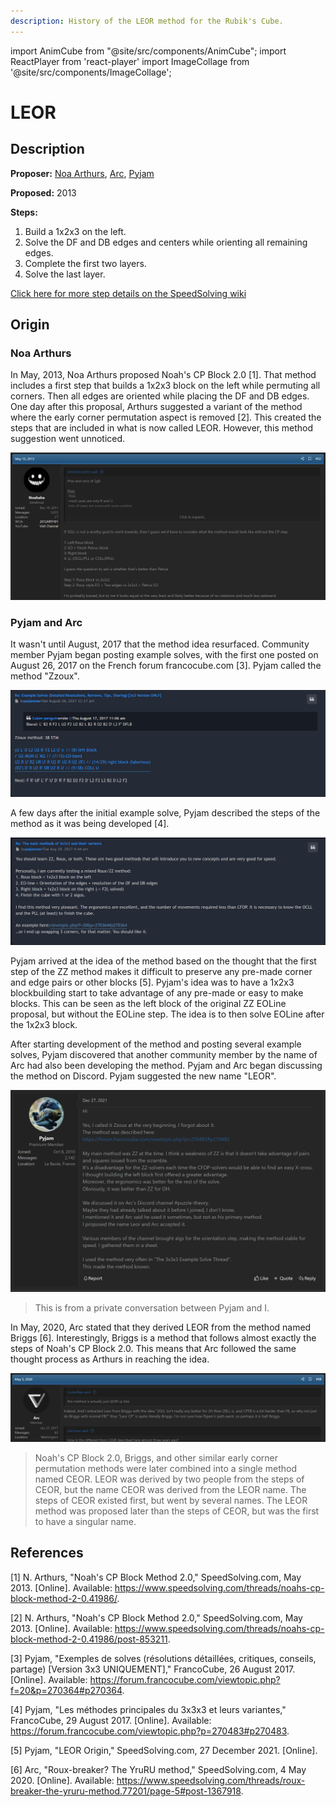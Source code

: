 ```yaml
---
description: History of the LEOR method for the Rubik's Cube.
---
```


import AnimCube from "@site/src/components/AnimCube";
import ReactPlayer from 'react-player'
import ImageCollage from '@site/src/components/ImageCollage';

# LEOR

<AnimCube params="config=../../ExhibitConfig.txt&facelets=dldllldldwwwllldlddbbdlldlddlddlldggdddooooooddddrdddd" width="400px" height="400px" />

## Description

**Proposer:** [Noa Arthurs](CubingContributors/MethodDevelopers.md#arthurs-noa), [Arc](CubingContributors/MethodDevelopers.md#arc), [Pyjam](CubingContributors/MethodDevelopers.md#pyjam)

**Proposed:** 2013

**Steps:**

1. Build a 1x2x3 on the left.
2. Solve the DF and DB edges and centers while orienting all remaining edges.
3. Complete the first two layers.
4. Solve the last layer.

[Click here for more step details on the SpeedSolving wiki](https://www.speedsolving.com/wiki/index.php/LEOR)

## Origin

### Noa Arthurs

In May, 2013, Noa Arthurs proposed Noah's CP Block 2.0 [1]. That method includes a first step that builds a 1x2x3 block on the left while permuting all corners. Then all edges are oriented while placing the DF and DB edges. One day after this proposal, Arthurs suggested a variant of the method where the early corner permutation aspect is removed [2]. This created the steps that are included in what is now called LEOR. However, this method suggestion went unnoticed.

![](img/LEOR/Arthurs.png)

### Pyjam and Arc

It wasn't until August, 2017 that the method idea resurfaced. Community member Pyjam began posting example solves, with the first one posted on August 26, 2017 on the French forum francocube.com [3]. Pyjam called the method "Zzoux".

![](img/LEOR/Pyjam1.png)

A few days after the initial example solve, Pyjam described the steps of the method as it was being developed [4].

![](img/LEOR/Pyjam2.png)

Pyjam arrived at the idea of the method based on the thought that the first step of the ZZ method makes it difficult to preserve any pre-made corner and edge pairs or other blocks [5]. Pyjam's idea was to have a 1x2x3 blockbuilding start to take advantage of any pre-made or easy to make blocks. This can be seen as the left block of the original ZZ EOLine proposal, but without the EOLine step. The idea is to then solve EOLine after the 1x2x3 block.

After starting development of the method and posting several example solves, Pyjam discovered that another community member by the name of Arc had also been developing the method. Pyjam and Arc began discussing the method on Discord. Pyjam suggested the new name "LEOR".

![](img/LEOR/Pyjam3.png)

> This is from a private conversation between Pyjam and I.

In May, 2020, Arc stated that they derived LEOR from the method named Briggs [6]. Interestingly, Briggs is a method that follows almost exactly the steps of Noah's CP Block 2.0. This means that Arc followed the same thought process as Arthurs in reaching the idea.

![](img/LEOR/Arc.png)

> Noah's CP Block 2.0, Briggs, and other similar early corner permutation methods were later combined into a single method named CEOR. LEOR was derived by two people from the steps of CEOR, but the name CEOR was derived from the LEOR name. The steps of CEOR existed first, but went by several names. The LEOR method was proposed later than the steps of CEOR, but was the first to have a singular name.

## References

[1] N. Arthurs, "Noah's CP Block Method 2.0," SpeedSolving.com, May 2013. [Online]. Available: https://www.speedsolving.com/threads/noahs-cp-block-method-2-0.41986/.

[2] N. Arthurs, "Noah's CP Block Method 2.0," SpeedSolving.com, May 2013. [Online]. Available: https://www.speedsolving.com/threads/noahs-cp-block-method-2-0.41986/post-853211.

[3] Pyjam, "Exemples de solves (résolutions détaillées, critiques, conseils, partage) [Version 3x3 UNIQUEMENT]," FrancoCube, 26 August 2017. [Online]. Available: https://forum.francocube.com/viewtopic.php?f=20&p=270364#p270364.

[4] Pyjam, "Les méthodes principales du 3x3x3 et leurs variantes," FrancoCube, 29 August 2017. [Online]. Available: https://forum.francocube.com/viewtopic.php?p=270483#p270483.

[5] Pyjam, "LEOR Origin," SpeedSolving.com, 27 December 2021. [Online].

[6] Arc, "Roux-breaker? The YruRU method," SpeedSolving.com, 4 May 2020. [Online]. Available: https://www.speedsolving.com/threads/roux-breaker-the-yruru-method.77201/page-5#post-1367918.
